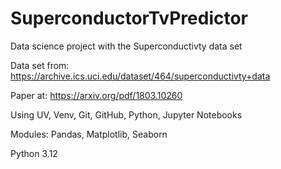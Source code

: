 # SuperconductorTvPredictor

Data science project with the Superconductivty data set

Data set from: https://archive.ics.uci.edu/dataset/464/superconductivty+data

Paper at: https://arxiv.org/pdf/1803.10260

Using UV, Venv, Git, GitHub, Python, Jupyter Notebooks

Modules: Pandas, Matplotlib, Seaborn

Python 3.12

